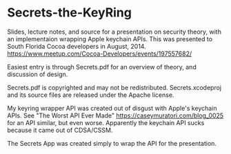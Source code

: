 Secrets-the-KeyRing
===================

Slides, lecture notes, and source for a presentation on security theory, with an implementaion wrapping Apple keychain APIs. 
This was presented to South Florida Cocoa developers in August, 2014. 
https://www.meetup.com/Cocoa-Developers/events/197557682/

Easiest entry is through Secrets.pdf for an overview of theory, and discussion of design.

Secrets.pdf is copyrighted and may not be redistributed.
Secrets.xcodeproj and its source files are released under the Apache license.

My keyring wrapper API was created out of disgust with Apple's keychain APIs. See 
"The Worst API Ever Made" https://caseymuratori.com/blog_0025 for an API similar, but even worse. 
Apparently the keychain API sucks because it came out of CDSA/CSSM.

The Secrets App was created simply to wrap the API for the presentation.
